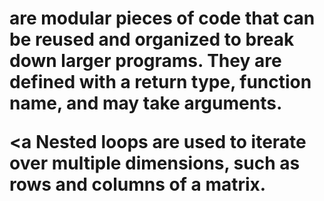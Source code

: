   <h1 C - Functions and Nested Loops </h1>
<a Functions in C </strong></a> 
are modular pieces of code that can be reused and organized to break down larger programs. They are defined with a return type, function name, and may take arguments.

<a Nested loops </strong></a>
are used to iterate over multiple dimensions, such as rows and columns of a matrix.
